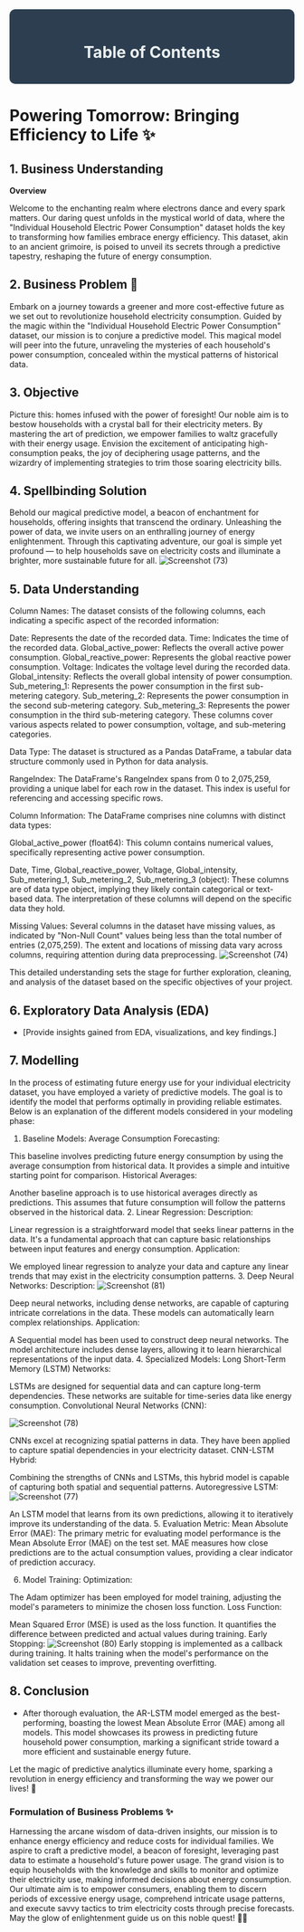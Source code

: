 
<div style="text-align:center; background-color:#2c3e50; padding:20px; border-radius:10px;">
    <h1 style="color:#ecf0f1;">Table of Contents</h1>
</div>

# Powering Tomorrow: Bringing Efficiency to Life ✨


## 1. Business Understanding

**Overview**

Welcome to the enchanting realm where electrons dance and every spark matters. Our daring quest unfolds in the mystical world of data, where the "Individual Household Electric Power Consumption" dataset holds the key to transforming how families embrace energy efficiency. This dataset, akin to an ancient grimoire, is poised to unveil its secrets through a predictive tapestry, reshaping the future of energy consumption.

## 2. Business Problem 🌟

Embark on a journey towards a greener and more cost-effective future as we set out to revolutionize household electricity consumption. Guided by the magic within the "Individual Household Electric Power Consumption" dataset, our mission is to conjure a predictive model. This magical model will peer into the future, unraveling the mysteries of each household's power consumption, concealed within the mystical patterns of historical data.

## 3. Objective

Picture this: homes infused with the power of foresight! Our noble aim is to bestow households with a crystal ball for their electricity meters. By mastering the art of prediction, we empower families to waltz gracefully with their energy usage. Envision the excitement of anticipating high-consumption peaks, the joy of deciphering usage patterns, and the wizardry of implementing strategies to trim those soaring electricity bills.

## 4. Spellbinding Solution

Behold our magical predictive model, a beacon of enchantment for households, offering insights that transcend the ordinary. Unleashing the power of data, we invite users on an enthralling journey of energy enlightenment. Through this captivating adventure, our goal is simple yet profound — to help households save on electricity costs and illuminate a brighter, more sustainable future for all.
![Screenshot (73)](https://github.com/Amell88/Powering-Tomorrow/assets/121213708/c4168714-38b9-4270-9fa2-44d905db2a74)

## 5. Data Understanding
Column Names:
The dataset consists of the following columns, each indicating a specific aspect of the recorded information:

Date: Represents the date of the recorded data.
Time: Indicates the time of the recorded data.
Global_active_power: Reflects the overall active power consumption.
Global_reactive_power: Represents the global reactive power consumption.
Voltage: Indicates the voltage level during the recorded data.
Global_intensity: Reflects the overall global intensity of power consumption.
Sub_metering_1: Represents the power consumption in the first sub-metering category.
Sub_metering_2: Represents the power consumption in the second sub-metering category.
Sub_metering_3: Represents the power consumption in the third sub-metering category.
These columns cover various aspects related to power consumption, voltage, and sub-metering categories.

Data Type:
The dataset is structured as a Pandas DataFrame, a tabular data structure commonly used in Python for data analysis.

RangeIndex:
The DataFrame's RangeIndex spans from 0 to 2,075,259, providing a unique label for each row in the dataset. This index is useful for referencing and accessing specific rows.

Column Information:
The DataFrame comprises nine columns with distinct data types:

Global_active_power (float64): This column contains numerical values, specifically representing active power consumption.

Date, Time, Global_reactive_power, Voltage, Global_intensity, Sub_metering_1, Sub_metering_2, Sub_metering_3 (object): These columns are of data type object, implying they likely contain categorical or text-based data. The interpretation of these columns will depend on the specific data they hold.

Missing Values:
Several columns in the dataset have missing values, as indicated by "Non-Null Count" values being less than the total number of entries (2,075,259). The extent and locations of missing data vary across columns, requiring attention during data preprocessing.
![Screenshot (74)](https://github.com/Amell88/Powering-Tomorrow/assets/121213708/ff86b2d6-8129-4052-806a-72860624124c)


This detailed understanding sets the stage for further exploration, cleaning, and analysis of the dataset based on the specific objectives of your project.

## 6. Exploratory Data Analysis (EDA)
   - [Provide insights gained from EDA, visualizations, and key findings.]

## 7. Modelling
   In the process of estimating future energy use for your individual electricity dataset, you have employed a variety of predictive models. The goal is to identify the model that performs optimally in providing reliable estimates. Below is an explanation of the different models considered in your modeling phase:

1. Baseline Models:
Average Consumption Forecasting:

This baseline involves predicting future energy consumption by using the average consumption from historical data. It provides a simple and intuitive starting point for comparison.
Historical Averages:

Another baseline approach is to use historical averages directly as predictions. This assumes that future consumption will follow the patterns observed in the historical data.
2. Linear Regression:
Description:

Linear regression is a straightforward model that seeks linear patterns in the data. It's a fundamental approach that can capture basic relationships between input features and energy consumption.
Application:

We employed linear regression to analyze your data and capture any linear trends that may exist in the electricity consumption patterns.
3. Deep Neural Networks:
Description:
![Screenshot (81)](https://github.com/Amell88/Powering-Tomorrow/assets/121213708/44e02592-2101-4fdc-bf1c-ddd2a6e70949)

Deep neural networks, including dense networks, are capable of capturing intricate correlations in the data. These models can automatically learn complex relationships.
Application:

A Sequential model has been used to construct deep neural networks. The model architecture includes dense layers, allowing it to learn hierarchical representations of the input data.
4. Specialized Models:
Long Short-Term Memory (LSTM) Networks:

LSTMs are designed for sequential data and can capture long-term dependencies. These networks are suitable for time-series data like energy consumption.
Convolutional Neural Networks (CNN):

![Screenshot (78)](https://github.com/Amell88/Powering-Tomorrow/assets/121213708/45ba5ecc-d464-4674-acf0-c16355b75e23)

CNNs excel at recognizing spatial patterns in data. They have been applied to capture spatial dependencies in your electricity dataset.
CNN-LSTM Hybrid:

Combining the strengths of CNNs and LSTMs, this hybrid model is capable of capturing both spatial and sequential patterns.
Autoregressive LSTM:
![Screenshot (77)](https://github.com/Amell88/Powering-Tomorrow/assets/121213708/99389869-f619-411c-a5ad-7918cd592790)

An LSTM model that learns from its own predictions, allowing it to iteratively improve its understanding of the data.
5. Evaluation Metric:
Mean Absolute Error (MAE):
The primary metric for evaluating model performance is the Mean Absolute Error (MAE) on the test set. MAE measures how close predictions are to the actual consumption values, providing a clear indicator of prediction accuracy.

6. Model Training:
Optimization:

The Adam optimizer has been employed for model training, adjusting the model's parameters to minimize the chosen loss function.
Loss Function:

Mean Squared Error (MSE) is used as the loss function. It quantifies the difference between predicted and actual values during training.
Early Stopping:
![Screenshot (80)](https://github.com/Amell88/Powering-Tomorrow/assets/121213708/8919f581-af47-4947-b34f-6a6431a02909)
Early stopping is implemented as a callback during training. It halts training when the model's performance on the validation set ceases to improve, preventing overfitting.

## 8. Conclusion
   - After thorough evaluation, the AR-LSTM model emerged as the best-performing, boasting the lowest Mean Absolute Error (MAE) among all models. This model showcases its prowess in predicting future household power consumption, marking a significant stride toward a more efficient and sustainable energy future.

Let the magic of predictive analytics illuminate every home, sparking a revolution in energy efficiency and transforming the way we power our lives! 🌠

### Formulation of Business Problems ✨

Harnessing the arcane wisdom of data-driven insights, our mission is to enhance energy efficiency and reduce costs for individual families. We aspire to craft a predictive model, a beacon of foresight, leveraging past data to estimate a household's future power usage. The grand vision is to equip households with the knowledge and skills to monitor and optimize their electricity use, making informed decisions about energy consumption. Our ultimate aim is to empower consumers, enabling them to discern periods of excessive energy usage, comprehend intricate usage patterns, and execute savvy tactics to trim electricity costs through precise forecasts. May the glow of enlightenment guide us on this noble quest! 🌌🔮

